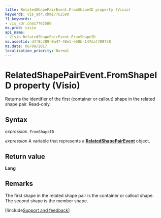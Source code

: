 ```yaml
---
title: RelatedShapePairEvent.FromShapeID property (Visio)
keywords: vis_sdr.chm17762580
f1_keywords:
- vis_sdr.chm17762580
ms.prod: visio
api_name:
- Visio.RelatedShapePairEvent.FromShapeID
ms.assetid: d4f8c389-0a47-40e1-e60b-147daf789738
ms.date: 06/08/2017
localization_priority: Normal
---
```



# RelatedShapePairEvent.FromShapeID property (Visio)

Returns the identifier of the first (container or callout) shape in the related shape pair. Read-only.


## Syntax

_expression_. `FromShapeID`

_expression_ A variable that represents a **[RelatedShapePairEvent](Visio.RelatedShapePairEvent.md)** object.


## Return value

 **Long**


## Remarks

The first shape in the related shape pair is the container or callout shape. The second shape is the member shape.

[!include[Support and feedback](~/includes/feedback-boilerplate.md)]